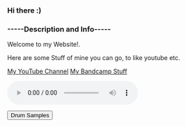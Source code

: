 ### Hi there :)
### -----Description and Info-----
<p> Welcome to my Website!.
<p> Here are some Stuff of mine you can go, to like youtube etc.
  
<a href="https://www.youtube.com/channel/UCvCqFqDZF2JZgaxzSXCnqHw">My YouTube Channel</a>
<a href="https://antarctictrax.bandcamp.com/">My Bandcamp Stuff</a>
  
<style>
body {
  background-image: url('CDG-dark-gray-background-repeating-2.jpg');
}
</style>

  
<audio controls autoplay>
  <source src="MajorKick.wav" type="audio/wav">
Your browser does not support the audio element.
</audio>
  
<a href="Drums.rar"><button type="button">Drum Samples</button>
